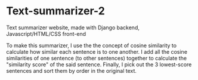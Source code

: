 # Text-summarizer-2
Text summarizer website, made with Django backend, Javascript/HTML/CSS front-end

To make this summarizer, I use the the concept of cosine similarity to calculate how similar each sentence is to one another. I add all the cosine similarities of one sentence (to other sentences) together to calculate the "similarity score" of the said sentence. Finally, I pick out the 3 lowest-score sentences and sort them by order in the original text.
